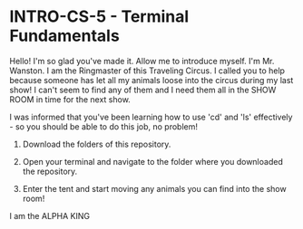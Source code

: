 
# INTRO-CS-5 -  Terminal Fundamentals 

Hello! I'm so glad you've made it. Allow me to introduce myself. I'm Mr. Wanston. I am the Ringmaster of this Traveling Circus. I called you to help because someone has let all my animals loose into the circus during my last show! I can't seem to find any of them and I need them all in the SHOW ROOM in time for the next show. 

I was informed that you've been learning how to use 'cd' and 'ls' effectively - so you should be able to do this job, no problem!

1. Download the folders of this repository.

2. Open your terminal and navigate to the folder where you downloaded the repository.

3. Enter the tent and start moving any animals you can find into the show room! 

I am the ALPHA KING



 
